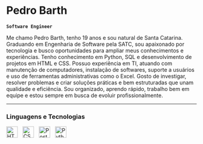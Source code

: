 # Pedro Barth

**`Software Engineer`**

Me chamo Pedro Barth, tenho 19 anos e sou natural de Santa Catarina. Graduando em Engenharia de Software pela SATC, sou apaixonado por tecnologia e busco oportunidades para ampliar meus conhecimentos e experiências. Tenho conhecimento em Python, SQL e desenvolvimento de projetos em HTML e CSS. Possuo experiência em TI, atuando com manutenção de computadores, instalação de softwares, suporte a usuários e uso de ferramentas administrativas como o Excel. Gosto de investigar, resolver problemas e criar soluções práticas e bem estruturadas que unam qualidade e eficiência. Sou organizado, aprendo rápido, trabalho bem em equipe e estou sempre em busca de evoluir profissionalmente.

---

### Linguagens e Tecnologias

<img 
    align="left" 
    alt="HTML"
    title="HTML" 
    width="30px" 
    style="padding-right: 10px;" 
    src="https://cdn.jsdelivr.net/gh/devicons/devicon@latest/icons/html5/html5-original.svg" 
/>
<img 
    align="left" 
    alt="CSS" 
    title="CSS"
    width="30px" 
    style="padding-right: 10px;" 
    src="https://cdn.jsdelivr.net/gh/devicons/devicon@latest/icons/css3/css3-original.svg" 
/>
<img 
    align="left" 
    alt="PostgreSQL" 
    title="PostgreSQL"
    width="30px" 
    style="padding-right: 10px;" 
    src="https://cdn.jsdelivr.net/gh/devicons/devicon@latest/icons/postgresql/postgresql-original.svg" 
/>
<img 
    align="left" 
    alt="Python" 
    title="Python"
    width="30px" 
    style="padding-right: 10px;" 
    src="https://cdn.jsdelivr.net/gh/devicons/devicon@latest/icons/python/python-original.svg" 
/>

